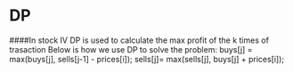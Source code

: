 # DP

####In stock IV
    DP is used to calculate the max profit of the k times of trasaction
    Below is how we use DP to solve the problem:
    buys[j] =  max(buys[j],  sells[j-1] - prices[i]);
    sells[j]=  max(sells[j], buys[j] + prices[i]);
